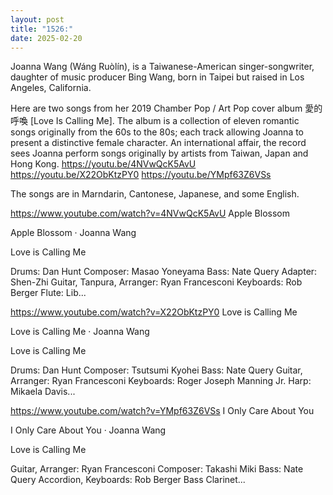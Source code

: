 ```yaml
---
layout: post
title: "1526:"
date: 2025-02-20
---
```


Joanna Wang (Wáng Ruòlín), is a Taiwanese-American singer-songwriter, daughter of music producer Bing Wang, born in Taipei but raised in Los Angeles, California.

Here are two songs from her 2019 Chamber Pop / Art Pop cover album 愛的呼喚 [Love Is Calling Me]. The album is a collection of eleven romantic songs originally from the 60s to the 80s; each track allowing Joanna to present a distinctive female character. An international affair, the record sees Joanna perform songs originally by artists from Taiwan, Japan and Hong Kong.
https://youtu.be/4NVwQcK5AvU
https://youtu.be/X22ObKtzPY0
https://youtu.be/YMpf63Z6VSs

The songs are in Marndarin, Cantonese, Japanese, and some English.

https://www.youtube.com/watch?v=4NVwQcK5AvU
Apple Blossom

Apple Blossom · Joanna Wang

Love is Calling Me



Drums: Dan Hunt
Composer: Masao Yoneyama
Bass: Nate Query
Adapter: Shen-Zhi
Guitar, Tanpura, Arranger: Ryan Francesconi
Keyboards: Rob Berger
Flute: Lib...

https://www.youtube.com/watch?v=X22ObKtzPY0
Love is Calling Me

Love is Calling Me · Joanna Wang

Love is Calling Me



Drums: Dan Hunt
Composer: Tsutsumi Kyohei
Bass: Nate Query
Guitar, Arranger: Ryan Francesconi
Keyboards: Roger Joseph Manning Jr.
Harp: Mikaela Davis...

https://www.youtube.com/watch?v=YMpf63Z6VSs
I Only Care About You

I Only Care About You · Joanna Wang

Love is Calling Me



Guitar, Arranger: Ryan Francesconi
Composer: Takashi Miki
Bass: Nate Query
Accordion, Keyboards: Rob Berger
Bass  Clarinet...
